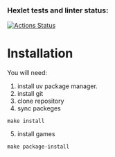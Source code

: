 ### Hexlet tests and linter status:
[![Actions Status](https://github.com/volkbav/python-project-50/actions/workflows/hexlet-check.yml/badge.svg)](https://github.com/volkbav/python-project-50/actions)


# Installation
You will need:
1. install uv package manager.
2. install git 
3. clone repository
4. sync packeges
```
make install
```
5. install games
```
make package-install
```